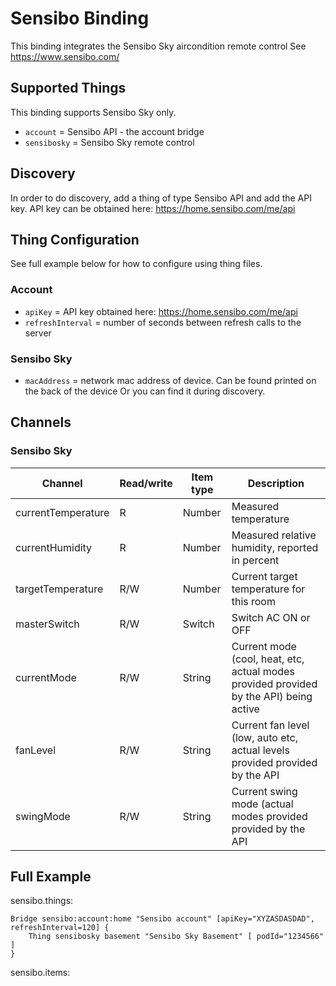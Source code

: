 # Sensibo Binding

This binding integrates the Sensibo Sky aircondition remote control 
See https://www.sensibo.com/

## Supported Things

This binding supports Sensibo Sky only.

* `account` = Sensibo API - the account bridge
* `sensibosky` = Sensibo Sky remote control

## Discovery

In order to do discovery, add a thing of type Sensibo API and add the API key. API key can be obtained here: https://home.sensibo.com/me/api

## Thing Configuration

See full example below for how to configure using thing files.

### Account

* `apiKey` = API key obtained here: https://home.sensibo.com/me/api
* `refreshInterval` = number of seconds between refresh calls to the server

### Sensibo Sky

* `macAddress` = network mac address of device.
Can be found printed on the back of the device
Or you can find it during discovery.

## Channels

### Sensibo Sky

| Channel             | Read/write    | Item type | Description |
| ------------------- | ------------- | --------- | ----------- |
| currentTemperature  | R             | Number    | Measured temperature  |
| currentHumidity     | R             | Number    | Measured relative humidity, reported in percent |
| targetTemperature   | R/W           | Number    | Current target temperature for this room |
| masterSwitch        | R/W           | Switch    | Switch AC ON or OFF |
| currentMode         | R/W           | String    | Current mode (cool, heat, etc, actual modes provided provided by the API) being active |
| fanLevel            | R/W           | String    | Current fan level (low, auto etc, actual levels provided provided by the API |
| swingMode           | R/W           | String    | Current swing mode (actual modes provided provided by the API |

## Full Example

sensibo.things:

```
Bridge sensibo:account:home "Sensibo account" [apiKey="XYZASDASDAD", refreshInterval=120] {
    Thing sensibosky basement "Sensibo Sky Basement" [ podId="1234566" ]
}
```

sensibo.items:

```

```
